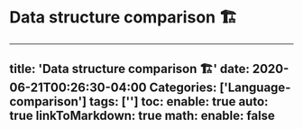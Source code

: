# Data structure comparison 🏗

---
title: 'Data structure comparison 🏗'
date: 2020-06-21T00:26:30-04:00
Categories: ['Language-comparison']
tags: ['']
toc:
    enable: true
    auto: true
linkToMarkdown: true
math:
    enable: false
---

